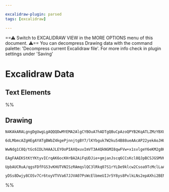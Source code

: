 ```yaml
---

excalidraw-plugin: parsed
tags: [excalidraw]

---
```

==⚠  Switch to EXCALIDRAW VIEW in the MORE OPTIONS menu of this document. ⚠== You can decompress Drawing data with the command palette: 'Decompress current Excalidraw file'. For more info check in plugin settings under 'Saving'


# Excalidraw Data
## Text Elements
%%
## Drawing
```compressed-json
N4KAkARALgngDgUwgLgAQQQDwMYEMA2AlgCYBOuA7hADTgQBuCpAzoQPYB2KqATLZMzYBXUtiRoIACyhQ4zZAHoFAc0JRJQgEYA6bGwC2CgF7N6hbEcK4OCtptbErHALRY8RMpWdx8Q1TdIEfARcZgRmBShcZQUebQB2bQBGGjoghH0EDihmbgBtcDBQMBKIEm4IAE0oZwBxAA0ARwBZCgAtACVmADU4AGsANgB9AHVG5Ta+1JLIWEQKwOwojmVg

6dLMbmcAZgHEgAYATgBWbZ4kgePjnnjtgBY7/lKYbguk7W2ku54B88ueAAcAP22yekAoJHU3G2+ziF1h8QBZxBSR4xzBUgQhGU0leAMSSW2ANOd2OpIBhwBDwx1lW4lQ+wxzCgpDYfQQAGE2Pg2KQKgBiJIIIVC9aQTS4bB9ZSsoQcYhcnl8iQs6zMOC4QLZMUQABmhHw+AAyrA1hJBB4dczWeyRpDJNw+IUBCy2QgTTAzegLeUMbKcRxwrk0EkM

WwNdg1C8Q/tGc6IDLhHAAJLEYOoPIAXQxuvImVT3A4QkNGMI8qwFVw+x1svlgeY6eKM2g8Hp22dAF8mQgEMRXid4ncATxDvF4hjGCx2Fw0GiJ0xWJwAHKcMT9gGEw7fHig+OEZgAEXSUF73BZQgQGM0wnlAFFgplsumiyX40I4MRcCe+yHbncBnc8T7Ekhw7qG8ZEBwUxoC++AYjyUqnmguoEGEhQduA2Z0LgcBwCaX70k20CSBk9IQJ+pBTE8DC

EAgFAAEKStKtYKtyvICrqAK6ocKHrBA2AiFqUDJie+gmjanJscq6CCsKcl8QJpBCSJGSMVKiZyqxSoVKqHDqpqWRQApgmGSp+gAGIGsappkT6fbUYpymieJbp2sQUKzg5JnZGZLnsh6XoQHZxlKaZokdMIAZBq8XmhT5okAPIRlGryxrFTkZOZnBQOZuD6Aa0aoOihT8d5wmiVl2RGoQRj0jwcalI5YUZAAKlgUAAIJEMoM7oMEupGelzViVEpCd

UpbAUCRuA/qgsFDfFGS3vKHUTVNISzRAmqslQC3lRkq07S1rYLDe9klcw2Csoa9TcMclLaAMuyAf+RzbPExWlJd134JUrzbNo3yHEk+IgUk91jk6pRGGwBjcE2kD0AQF6vOhe1mRFmn1umEAsXxMokNVtWOg1kAE8QJoIHAd3UeTzRsMQCDLbgmjBLNKH4GEtOkCQirsWgCMQPR3KbaQygSgAFPVoK8EkoaywC1AMtoxwAJQ6h0CDKMWmoLOLuBS

yDSs8Dwjy8COSv7Cr6toyVTVVa67JJVA07PsWcElbmeUIJr5Y8ys8PxlkLNs2epAXhi2BENTaDnpe8YcN7YcR/GwhQJB9Jx7bpR2AAVggSzMEaidwPTjPM6zSGoBzXMlZKLuMC1sP4IHzZzLZ6RLNOOoCcyBjHfMMHu/BbCIezqHx82+ChJ1XeN83hbu+h4BdnQ+rBI2GEdkAA==
```
%%